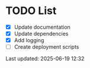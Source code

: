 # TODO List

- [x] Update documentation
- [x] Update dependencies
- [x] Add logging
- [ ] Create deployment scripts

Last updated: 2025-06-19 12:32
